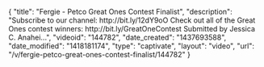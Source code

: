 {
    "title": "Fergie - Petco Great Ones Contest Finalist",
    "description": "Subscribe to our channel: http:\/\/bit.ly\/12dY9oO Check out all of the Great Ones contest winners: http:\/\/bit.ly\/GreatOneContest Submitted by Jessica C. Anahei...",
    "videoid": "144782",
    "date_created": "1437693588",
    "date_modified": "1418181174",
    "type": "captivate",
    "layout": "video",
    "url": "\/v\/fergie-petco-great-ones-contest-finalist\/144782"
}